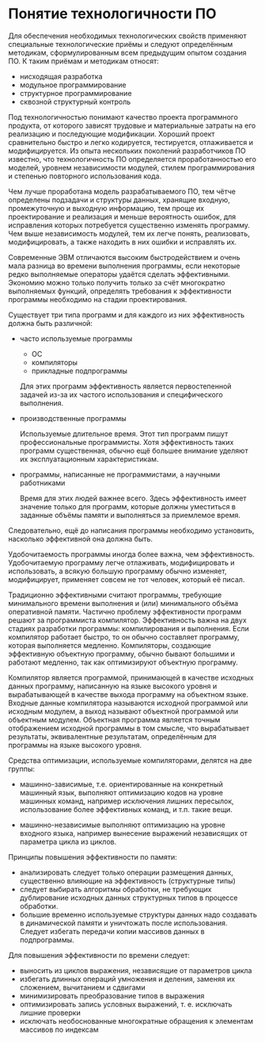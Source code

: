 # Понятие технологичности ПО

Для обеспечения необходимых технологических свойств применяют специальные технологические приёмы и следуют определённым методикам, сформулированным всем предыдущим опытом создания ПО. К таким приёмам и методикам относят:

- нисходящая разработка
- модульное программирование
- структурное программирование
- сквозной структурный контроль

Под технологичностью понимают качество проекта программного продукта, от которого зависят трудовые и материальные затраты на его реализацию и последующие модификации. Хороший проект сравнительно быстро и легко кодируется, тестируется, отлаживается и модифицируется. Из опыта нескольких поколений разработчиков ПО известно, что технологичность ПО определяется проработанностью его моделей, уровнем независимости модулей, стилем программирования и степенью повторного использования кода.

Чем лучше проработана модель разрабатываемого ПО, тем чётче определены подзадачи и структуры данных, хранящие входную, промежуточную и выходную информацию, тем проще их проектирование и реализация и меньше вероятность ошибок, для исправления которых потребуется существенно изменять программу. Чем выше независимость модулей, тем их легче понять, реализовать, модифицировать, а также находить в них ошибки и исправлять их.

Современные ЭВМ отличаются высоким быстродействием и очень мала разница во времени выполнения программы, если некоторые редко выполняемые операторы удаётся сделать эффективными. Экономию можно только получить только за счёт многократно выполняемых функций, определять требования к эффективности программы необходимо на стадии проектирования.

Существует три типа программ и для каждого из них эффективность должна быть различной:

- часто используемые программы

  - ОС
  - компиляторы
  - прикладные подпрограммы

  Для этих программ эффективность является первостепенной задачей из-за их частого использования и специфического выполнения.

- производственные программы

  Используемые длительное время. Этот тип программ пишут профессиональные программисты. Хотя эффективность таких программ существенная, обычно ещё большее внимание уделяют их эксплуатационным характеристикам.

- программы, написанные не программистами, а научными работниками

  Время для этих людей важнее всего. Здесь эффективность имеет значение только для программ, которые должны уместиться в заданные объёмы памяти и выполняться за приемлемое время.

Следовательно, ещё до написания программы необходимо установить, насколько эффективной она должна быть.

Удобочитаемость программы иногда более важна, чем эффективность. Удобочитаемую программу легче отлаживать, модифицировать и использовать, а всякую большую программу обычно изменяет, модифицирует, применяет совсем не тот человек, который её писал.

Традиционно эффективными считают программы, требующие минимального времени выполнения и (или) минимального объёма оперативной памяти. Частично проблему эффективности программ решают за программиста компилятор. Эффективность важна на двух стадиях разработки программы: компилирования и выполнения. Если компилятор работает быстро, то он обычно составляет программу, которая выполняется медленно. Компиляторы, создающие эффективную объектную программу, обычно бывают большими и работают медленно, так как оптимизируют объектную программу.

Компилятор является программой, принимающей в качестве исходных данных программу, написанную на языке высокого уровня и вырабатывающей в качестве выхода программу на объектном языке. Входные данные компилятора называются исходной программой или исходным модулем, а выход называют объектной программой или объектным модулем. Объектная программа является точным отображением исходной программы в том смысле, что вырабатывает результаты, эквивалентные результатам, определённым для программы на языке высокого уровня.

Средства оптимизации, используемые компиляторами, делятся на две группы:

- машинно-зависимые, т.е. ориентированные на конкретный машинный язык, выполняют оптимизацию кодов на уровне машинных команд, например исключения лишних пересылок, использование более эффективных команд, и т.п. такие вещи.

- машинно-независимые выполняют оптимизацию на уровне входного языка, например вынесение выражений независящих от параметра цикла из циклов.

Принципы повышения эффективности по памяти:

- анализировать следует только операции размещения данных, существенно влияющие на эффективность (структурные типы) 
- следует выбирать алгоритмы обработки, не требующих дублирование исходных данных структурных типов в процессе обработки.
- большие временно используемые структуры данных надо создавать в динамической памяти и уничтожать после использования. Следует избегать передачи копии массивов данных в подпрограммы.

Для повышения эффективности по времени следует:

- выносить из циклов выражения, независящие от параметров цикла
- избегать длинных операций умножения и деления, заменяя их сложением, вычитанием и сдвигами
- минимизировать преобразование типов в выражения
- оптимизировать запись условных выражений, т. е. исключать лишние проверки
- исключать необоснованные многократные обращения к элементам массивов по индексам
